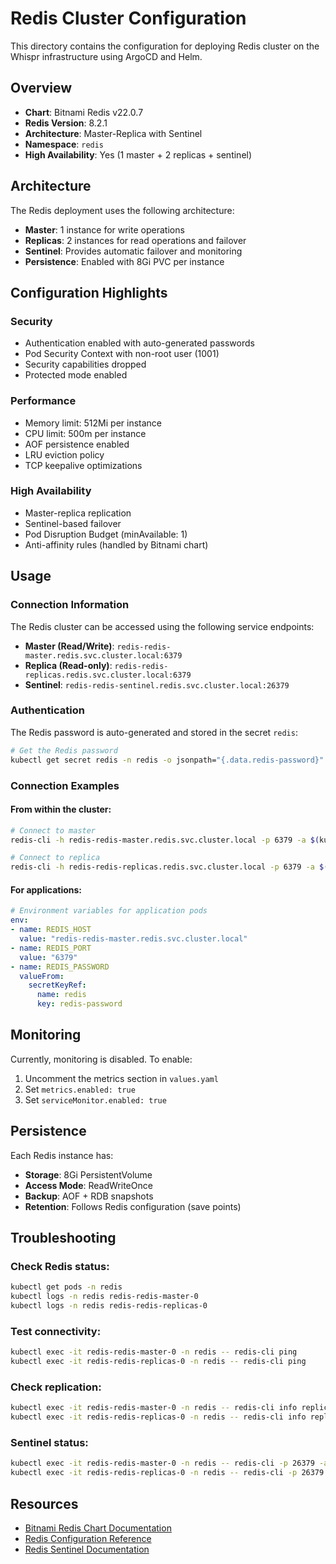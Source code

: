 # Redis Cluster Configuration

This directory contains the configuration for deploying Redis cluster on the Whispr infrastructure using ArgoCD and Helm.

## Overview

- **Chart**: Bitnami Redis v22.0.7
- **Redis Version**: 8.2.1
- **Architecture**: Master-Replica with Sentinel
- **Namespace**: `redis`
- **High Availability**: Yes (1 master + 2 replicas + sentinel)

## Architecture

The Redis deployment uses the following architecture:

- **Master**: 1 instance for write operations
- **Replicas**: 2 instances for read operations and failover
- **Sentinel**: Provides automatic failover and monitoring
- **Persistence**: Enabled with 8Gi PVC per instance

## Configuration Highlights

### Security
- Authentication enabled with auto-generated passwords
- Pod Security Context with non-root user (1001)
- Security capabilities dropped
- Protected mode enabled

### Performance
- Memory limit: 512Mi per instance
- CPU limit: 500m per instance
- AOF persistence enabled
- LRU eviction policy
- TCP keepalive optimizations

### High Availability
- Master-replica replication
- Sentinel-based failover
- Pod Disruption Budget (minAvailable: 1)
- Anti-affinity rules (handled by Bitnami chart)

## Usage

### Connection Information

The Redis cluster can be accessed using the following service endpoints:

- **Master (Read/Write)**: `redis-redis-master.redis.svc.cluster.local:6379`
- **Replica (Read-only)**: `redis-redis-replicas.redis.svc.cluster.local:6379`
- **Sentinel**: `redis-redis-sentinel.redis.svc.cluster.local:26379`

### Authentication

The Redis password is auto-generated and stored in the secret `redis`:

```bash
# Get the Redis password
kubectl get secret redis -n redis -o jsonpath="{.data.redis-password}" | base64 -d
```

### Connection Examples

#### From within the cluster:
```bash
# Connect to master
redis-cli -h redis-redis-master.redis.svc.cluster.local -p 6379 -a $(kubectl get secret redis -n redis -o jsonpath="{.data.redis-password}" | base64 -d)

# Connect to replica
redis-cli -h redis-redis-replicas.redis.svc.cluster.local -p 6379 -a $(kubectl get secret redis -n redis -o jsonpath="{.data.redis-password}" | base64 -d)
```

#### For applications:
```yaml
# Environment variables for application pods
env:
- name: REDIS_HOST
  value: "redis-redis-master.redis.svc.cluster.local"
- name: REDIS_PORT
  value: "6379"
- name: REDIS_PASSWORD
  valueFrom:
    secretKeyRef:
      name: redis
      key: redis-password
```

## Monitoring

Currently, monitoring is disabled. To enable:

1. Uncomment the metrics section in `values.yaml`
2. Set `metrics.enabled: true`
3. Set `serviceMonitor.enabled: true`

## Persistence

Each Redis instance has:
- **Storage**: 8Gi PersistentVolume
- **Access Mode**: ReadWriteOnce
- **Backup**: AOF + RDB snapshots
- **Retention**: Follows Redis configuration (save points)

## Troubleshooting

### Check Redis status:
```bash
kubectl get pods -n redis
kubectl logs -n redis redis-redis-master-0
kubectl logs -n redis redis-redis-replicas-0
```

### Test connectivity:
```bash
kubectl exec -it redis-redis-master-0 -n redis -- redis-cli ping
kubectl exec -it redis-redis-replicas-0 -n redis -- redis-cli ping
```

### Check replication:
```bash
kubectl exec -it redis-redis-master-0 -n redis -- redis-cli info replication
kubectl exec -it redis-redis-replicas-0 -n redis -- redis-cli info replication
```

### Sentinel status:
```bash
kubectl exec -it redis-redis-master-0 -n redis -- redis-cli -p 26379 -a $(kubectl get secret redis -n redis -o jsonpath="{.data.redis-password}" | base64 -d) sentinel masters
kubectl exec -it redis-redis-replicas-0 -n redis -- redis-cli -p 26379 -a $(kubectl get secret redis -n redis -o jsonpath="{.data.redis-password}" | base64 -d) sentinel masters
```

## Resources

- [Bitnami Redis Chart Documentation](https://github.com/bitnami/charts/tree/main/bitnami/redis)
- [Redis Configuration Reference](https://redis.io/topics/config)
- [Redis Sentinel Documentation](https://redis.io/topics/sentinel)